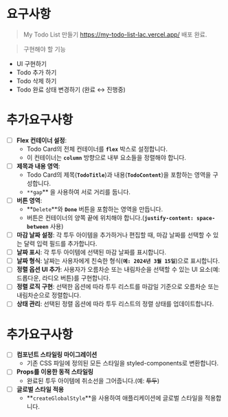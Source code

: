 # 요구사항

> My Todo List 만들기
> https://my-todo-list-lac.vercel.app/
> 배포 완료.

> 구현해야 할 기능

- UI 구현하기
- Todo 추가 하기
- Todo 삭제 하기
- Todo 완료 상태 변경하기 (완료 ↔ 진행중)

# 추가요구사항

- [ ] **Flex 컨테이너 설정**:
  - Todo Card의 전체 컨테이너를 **`flex`** 박스로 설정합니다.
  - 이 컨테이너는 **`column`** 방향으로 내부 요소들을 정렬해야 합니다.
- [ ] **제목과 내용 영역**:
  - Todo Card의 제목(**`TodoTitle`**)과 내용(**`TodoContent`**)을 포함하는 영역을 구성합니다.
  - `**gap`\*\* 을 사용하여 서로 거리를 둡니다.
- [ ] **버튼 영역**:
  - **`Delete`**와 **`Done`** 버튼을 포함하는 영역을 만듭니다.
  - 버튼은 컨테이너의 양쪽 끝에 위치해야 합니다.(**`justify-content: space-between`** 사용)
- [ ] **마감 날짜 설정**: 각 투두 아이템을 추가하거나 편집할 때, 마감 날짜를 선택할 수 있는 달력 입력 필드를 추가합니다.
- [ ] **날짜 표시**: 각 투두 아이템에 선택된 마감 날짜를 표시합니다.
- [ ] **날짜 형식**: 날짜는 사용자에게 친숙한 형식(**`예: 2024년 3월 15일`**)으로 표시합니다.
- [ ] **정렬 옵션 UI 추가**: 사용자가 오름차순 또는 내림차순을 선택할 수 있는 UI 요소(예: 드롭다운, 라디오 버튼)를 구현합니다.
- [ ] **정렬 로직 구현**: 선택한 옵션에 따라 투두 리스트를 마감일 기준으로 오름차순 또는 내림차순으로 정렬합니다.
- [ ] **상태 관리**: 선택된 정렬 옵션에 따라 투두 리스트의 정렬 상태를 업데이트합니다.

# 추가요구사항

- [ ] **컴포넌트 스타일링 마이그레이션**
  - 기존 CSS 파일에 정의된 모든 스타일을 styled-components로 변환합니다.
- [ ] **Props를 이용한 동적 스타일링**
  - 완료된 투두 아이템에 취소선을 그어줍니다.(예: ~~투두~~)
- [ ] **글로벌 스타일 적용**
  - **`createGlobalStyle`**을 사용하여 애플리케이션에 글로벌 스타일을 적용합니다.
